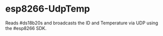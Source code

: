 # esp8266-UdpTemp
Reads #ds18b20s and broadcasts the ID and Temperature via UDP using the #esp8266 SDK.
